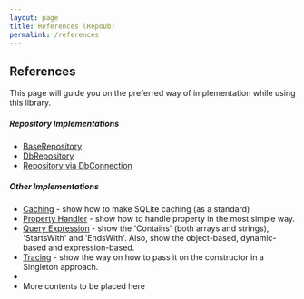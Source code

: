 ```yaml
---
layout: page
title: References (RepoDb)
permalink: /references
---
```


## References

This page will guide you on the preferred way of implementation while using this library.

##### Repository Implementations

- [BaseRepository]()
- [DbRepository]()
- [Repository via DbConnection]()

##### Other Implementations

- [Caching]() - show how to make SQLite caching (as a standard)
- [Property Handler]() - show how to handle property in the most simple way.
- [Query Expression]() - show the 'Contains' (both arrays and strings), 'StartsWith' and 'EndsWith'. Also, show the object-based, dynamic-based and expression-based.
- [Tracing]() - show the way on how to pass it on the constructor in a Singleton approach.
- 
- More contents to be placed here

